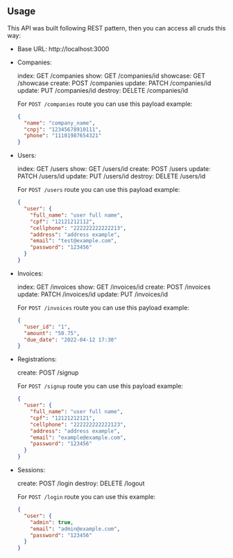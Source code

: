 ## Usage

This API was built following REST pattern, then you can access all cruds this way:

- Base URL: http://localhost:3000

- Companies:

  index: GET /companies
  show: GET /companies/id
  showcase: GET /showcase
  create: POST /companies
  update: PATCH /companies/id
  update: PUT /companies/id
  destroy: DELETE /companies/id

  For `POST /companies` route you can use this payload example:

  ```json
  {
    "name": "company_name",
    "cnpj": "12345678910111",
    "phone": "11101987654321"
  }
  ```

- Users:

  index: GET /users
  show: GET /users/id
  create: POST /users
  update: PATCH /users/id
  update: PUT /users/id
  destroy: DELETE /users/id

  For `POST /users` route you can use this payload example:

  ```json
  {
    "user": {
      "full_name": "user full name",
      "cpf": "12121212112",
      "cellphone": "222222222222213",
      "address": "address example",
      "email": "test@example.com",
      "password": "123456"
    }
  }
  ```

- Invoices:

  index: GET /invoices
  show: GET /invoices/id
  create: POST /invoices
  update: PATCH /invoices/id
  update: PUT /invoices/id

  For `POST /invoices` route you can use this payload example:

  ```json
  {
    "user_id": "1",
    "amount": "50.75",
    "due_date": "2022-04-12 17:30"
  }
  ```

- Registrations:

  create: POST /signup

  For `POST /signup` route you can use this payload example:

  ```json
  {
    "user": {
      "full_name": "user full name",
      "cpf": "12121212121",
      "cellphone": "222222222222123",
      "address": "address example",
      "email": "example@example.com",
      "password": "123456"
    }
  }
  ```

- Sessions:

  create: POST /login
  destroy: DELETE /logout

  For `POST /login` route you can use this example:

  ```json
  {
    "user": {
      "admin": true,
      "email": "admin@example.com",
      "password": "123456"
    }
  }
  ```
